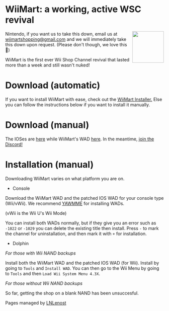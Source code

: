 # WiiMart: a working, active WSC revival

<img src="https://github.com/LNLenost/various-stuff/WiiMart_star_logo.png" width="100" height="100" align="right" />

Nintendo, if you want us to take this down, email us at wiimartshopping@gmail.com and we will immediately take this down upon request.
(Please don't though, we love this 🥺)

WiiMart is the first ever Wii Shop Channel revival that lasted more than a week and still wasn't nuked!

# Download (automatic)
If you want to install WiiMart with ease, check out the [WiiMart Installer.](https://github.com/WiiMart/WiiMartInstaller)
Else you can follow the instructions below if you want to install it manually.

# Download (manual)
The IOSes are [here](https://wiimart.github.io/cIOS/) while WiiMart's WAD [here](https://wiimart.github.io/wad/). In the meantime, [join the Discord!](https://dsc.gg/WiiMart)

# Installation (manual)
Downloading WiiMart varies on what platform you are on.

- Console

Download the WiiMart WAD and the patched IOS WAD for your console type (Wii/vWii). We recommend [YAWMME](https://oscwii.org/library/app/yawmME) for installing WADs.

(vWii is the Wii U's Wii Mode)

You can install both WADs normally, but if they give you an error such as `-1022` or `-1029` you can delete the existing title then install. Press `-` to mark the channel for uninstallation, and then mark it with `+` for installation.

- Dolphin

*For those with Wii NAND backups*

Install both the WiiMart WAD and the patched IOS WAD (for Wii). Install by going to `Tools` and `Install WAD`. You can then go to the Wii Menu by going to `Tools` and then `Load Wii System Menu 4.3X`.

*For those without Wii NAND backups*

So far, getting the shop on a blank NAND has been unsuccesful.


Pages managed by [LNLenost](https://github.com/LNLenost)
